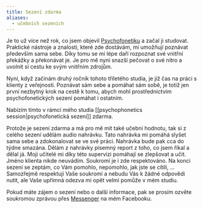 ```yaml
---
title: Sezení zdarma
aliases:
  - učebních sezeních
---
```

Je to už více než rok, co jsem objevil [Psychofonetiku](https://skolaempatie.sk/o-nas/o-psychofonetike/) a začal ji studovat. Praktické nástroje a znalosti, které zde dostávám, mi umožňují poznávat především sama sebe. Díky tomu se mi lépe daří rozpoznat své vnitřní překážky a překonávat je. Je pro mě nyní snazší pečovat o své nitro a uvolnit si cestu ke svým vnitřním zdrojům.

Nyní, když začínám druhý ročník tohoto tříletého studia, je již čas na práci s klienty z veřejnosti. Poznávat sám sebe a pomáhat sám sobě, je totiž jen první nezbytný krok na cestě k tomu, abych mohl prostřednictvím psychofonetických sezení pomáhat i ostatním.

Nabízím tímto v rámci mého studia [[psychophonetics session|psychofonetická sezení]] zdarma. 

Protože je sezení zdarma a má pro mě mít také učební hodnotu, tak si z celého sezení udělám audio nahrávku. Tato nahrávka mi pomáhá slyšet sama sebe a zdokonalovat se ve své práci. Nahrávka bude pak cca do týdne smazána. Dělám z nahrávky písemný report z toho, co jsem říkal a dělal já. Moji učitelé mi díky této supervizi pomáhají se zlepšovat a učit. Jméno klienta nikde neuvádím. Soukromí je i zde respektováno. 
Na konci sezení se zeptám, co Vám pomohlo, nepomohlo, jak jste se cítili, ... Samozřejmě respektuji Vaše soukromí a nebudu Vás k žádné odpovědi nutit, ale Vaše upřímná odezva mi opět velmi pomůže v mém studiu.

Pokud máte zájem o sezení nebo o další informace, pak se prosím ozvěte soukromou zprávou přes [Messenger](https://www.facebook.com/pavel.vojtechovsky.92/) na mém Facebooku.